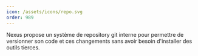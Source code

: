 ```yaml
---
icon: /assets/icons/repo.svg
order: 989
---
```

Nexus propose un système de repository git interne pour permettre de versionner son code et ces changements sans avoir besoin d'installer des outils tierces.


